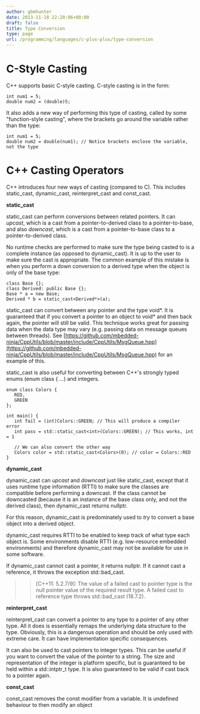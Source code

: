 ```yaml
---
author: gbmhunter
date: 2013-11-18 22:20:06+00:00
draft: false
title: Type Conversion
type: page
url: /programming/languages/c-plus-plus/type-conversion
---
```


# C-Style Casting




C++ supports basic C-style casting. C-style casting is in the form:



    
    int num1 = 5;
    double num2 = (double)5;




It also adds a new way of performing this type of casting, called by some "function-style casting", where the brackets go around the variable rather than the type:



    
    int num1 = 5;
    double num2 = double(num1); // Notice brackets enclose the variable, not the type




# C++ Casting Operators




C++ introduces four new ways of casting (compared to C). This includes static_cast, dynamic_cast, reinterpret_cast and const_cast.




**static_cast**




static_cast can perform conversions between related pointers. It can _upcast_, which is a cast from a pointer-to-derived class to a pointer-to-base, and also _downcast_, which is a cast from a pointer-to-base class to a pointer-to-derived class.




No runtime checks are performed to make sure the type being casted to is a complete instance (as opposed to dynamic_cast). It is up to the user to make sure the cast is appropriate. The common example of this mistake is when you perform a down conversion to a derived type when the object is only of the base type:



    
    class Base {};
    class Derived: public Base {};
    Base * a = new Base;
    Derived * b = static_cast<Derived*>(a);




static_cast can convert between any pointer and the type void*. It is guaranteed that if you convert a pointer to an object to void* and then back again, the pointer will still be valid. This technique works great for passing data when the data type may vary (e.g. passing data on message queues between threads). See [https://github.com/mbedded-ninja/CppUtils/blob/master/include/CppUtils/MsgQueue.hpp](https://github.com/mbedded-ninja/CppUtils/blob/master/include/CppUtils/MsgQueue.hpp) for an example of this.




static_cast is also useful for converting between C++'s strongly typed enums (enum class { ...) and integers.



    
    enum class Colors {
       RED,
       GREEN
    };
    
    int main() {
       int fail = (int)Colors::GREEN; // This will produce a compiler error
       int pass = std::static_cast<int>(Colors::GREEN); // This works, int = 1
    
       // We can also convert the other way
       Colors color = std::static_cast<Colors>(0); // color = Colors::RED
    }







**dynamic_cast**




dynamic_cast can _upcast_ and _downcast_ just like static_cast, except that it uses runtime type information (RTTI) to make sure the classes are compatible before performing a downcast. If the class cannot be downcasted (because it is an instance of the base class only, and not the derived class), then dynamic_cast returns nullptr.




For this reason, dynamic_cast is predominately used to _try_ to convert a base object into a derived object.




dynamic_cast requires RTTI to be enabled to keep track of what type each object is. Some environments disable RTTI (e.g. low-resource embedded environments) and therefore dynamic_cast may not be available for use in some software.




If dynamic_cast cannot cast a pointer, it returns nullptr. If it cannot cast a reference, it throws the exception std::bad_cast.




<blockquote>

> 
> [C++11: 5.2.7/9]: The value of a failed cast to pointer type is the null pointer value of the required result type. A failed cast to reference type throws std::bad_cast (18.7.2).
> 
> 
</blockquote>




**reinterpret_cast**




reinterpret_cast can convert a pointer to any type to a pointer of any other type. All it does is essentially remaps the underlying data structure to the type. Obviously, this is a dangerous operation and should be only used with extreme care. It can have implementation specific consequences.




It can also be used to cast pointers to integer types. This can be useful if you want to convert the value of the pointer to a string. The size and representation of the integer is platform specific, but is guaranteed to be held within a std::intptr_t type. It is also guaranteed to be valid if cast back to a pointer again.




**const_cast**




const_cast removes the const modifier from a variable. It is undefined behaviour to then modify an object
